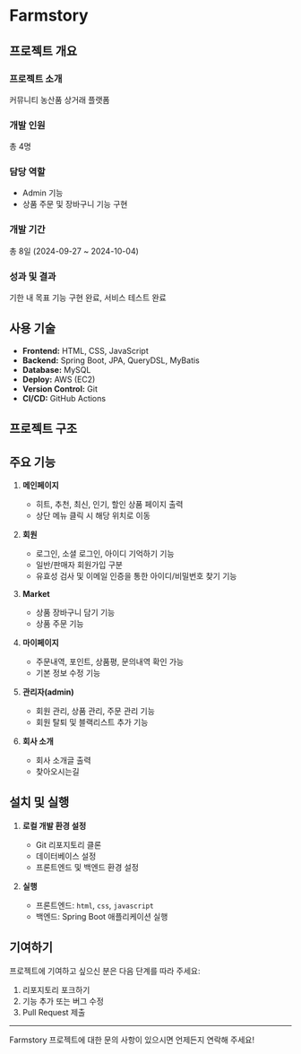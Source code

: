 # Farmstory

## 프로젝트 개요

### 프로젝트 소개
커뮤니티 농산품 상거래 플랫폼

### 개발 인원
총 4명

### 담당 역할
- Admin 기능
- 상품 주문 및 장바구니 기능 구현

### 개발 기간
총 8일 (2024-09-27 ~ 2024-10-04)

### 성과 및 결과
기한 내 목표 기능 구현 완료, 서비스 테스트 완료

## 사용 기술
- **Frontend:** HTML, CSS, JavaScript
- **Backend:** Spring Boot, JPA, QueryDSL, MyBatis
- **Database:** MySQL
- **Deploy:** AWS (EC2)
- **Version Control:** Git
- **CI/CD:** GitHub Actions

## 프로젝트 구조


## 주요 기능

1. **메인페이지**
   - 히트, 추천, 최신, 인기, 할인 상품 페이지 출력
   - 상단 메뉴 클릭 시 해당 위치로 이동

2. **회원**
   - 로그인, 소셜 로그인, 아이디 기억하기 기능
   - 일반/판매자 회원가입 구분
   - 유효성 검사 및 이메일 인증을 통한 아이디/비밀번호 찾기 기능

3. **Market**
   - 상품 장바구니 담기 기능
   - 상품 주문 기능   

4. **마이페이지**
   - 주문내역, 포인트, 상품평, 문의내역 확인 가능
   - 기본 정보 수정 기능

5. **관리자(admin)**
   - 회원 관리, 상품 관리, 주문 관리 기능
   - 회원 탈퇴 및 블랙리스트 추가 기능

9. **회사 소개**
   - 회사 소개글 출력
   - 찾아오시는길

## 설치 및 실행

1. **로컬 개발 환경 설정**
   - Git 리포지토리 클론
   - 데이터베이스 설정
   - 프론트엔드 및 백엔드 환경 설정

2. **실행**
   - 프론트엔드: `html`, `css`, `javascript`
   - 백엔드: Spring Boot 애플리케이션 실행

## 기여하기
프로젝트에 기여하고 싶으신 분은 다음 단계를 따라 주세요:
1. 리포지토리 포크하기
2. 기능 추가 또는 버그 수정
3. Pull Request 제출

---

Farmstory 프로젝트에 대한 문의 사항이 있으시면 언제든지 연락해 주세요!
